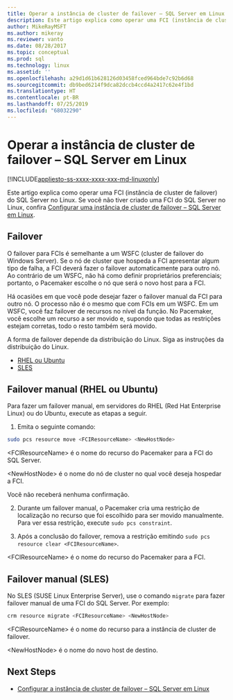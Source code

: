 ```yaml
---
title: Operar a instância de cluster de failover – SQL Server em Linux
description: Este artigo explica como operar uma FCI (instância de cluster de failover) do SQL Server no Linux.
author: MikeRayMSFT
ms.author: mikeray
ms.reviewer: vanto
ms.date: 08/28/2017
ms.topic: conceptual
ms.prod: sql
ms.technology: linux
ms.assetid: ''
ms.openlocfilehash: a29d1d61b628126d03458fced964bde7c92b6d68
ms.sourcegitcommit: db9bed6214f9dca82dccb4ccd4a2417c62e4f1bd
ms.translationtype: HT
ms.contentlocale: pt-BR
ms.lasthandoff: 07/25/2019
ms.locfileid: "68032290"
---
```

# <a name="operate-failover-cluster-instance---sql-server-on-linux"></a>Operar a instância de cluster de failover – SQL Server em Linux

[!INCLUDE[appliesto-ss-xxxx-xxxx-xxx-md-linuxonly](../includes/appliesto-ss-xxxx-xxxx-xxx-md-linuxonly.md)]

Este artigo explica como operar uma FCI (instância de cluster de failover) do SQL Server no Linux. Se você não tiver criado uma FCI do SQL Server no Linux, confira [Configurar uma instância de cluster de failover – SQL Server em Linux](sql-server-linux-shared-disk-cluster-configure.md). 

## <a name="failover"></a>Failover

O failover para FCIs é semelhante a um WSFC (cluster de failover do Windows Server). Se o nó de cluster que hospeda a FCI apresentar algum tipo de falha, a FCI deverá fazer o failover automaticamente para outro nó. Ao contrário de um WSFC, não há como definir proprietários preferenciais; portanto, o Pacemaker escolhe o nó que será o novo host para a FCI.

Há ocasiões em que você pode desejar fazer o failover manual da FCI para outro nó. O processo não é o mesmo que com FCIs em um WSFC. Em um WSFC, você faz failover de recursos no nível da função. No Pacemaker, você escolhe um recurso a ser movido e, supondo que todas as restrições estejam corretas, todo o resto também será movido. 

A forma de failover depende da distribuição do Linux. Siga as instruções da distribuição do Linux.

- [RHEL ou Ubuntu](#-manual-failover-rhel-or-ubuntu)
- [SLES](#-manual-failover-sles)

## <a name = "#-manual-failover-rhel-or-ubuntu"></a> Failover manual (RHEL ou Ubuntu)

Para fazer um failover manual, em servidores do RHEL (Red Hat Enterprise Linux) ou do Ubuntu, execute as etapas a seguir.
1.  Emita o seguinte comando: 

   ```bash
   sudo pcs resource move <FCIResourceName> <NewHostNode> 
   ```

   \<FCIResourceName> é o nome do recurso do Pacemaker para a FCI do SQL Server.

   \<NewHostNode> é o nome do nó de cluster no qual você deseja hospedar a FCI. 

   Você não receberá nenhuma confirmação.

2.  Durante um failover manual, o Pacemaker cria uma restrição de localização no recurso que foi escolhido para ser movido manualmente. Para ver essa restrição, execute `sudo pcs constraint`.

3.  Após a conclusão do failover, remova a restrição emitindo `sudo pcs resource clear <FCIResourceName>`. 

\<FCIResourceName> é o nome do recurso do Pacemaker para a FCI. 

## <a name = "#-manual-failover-sles"></a> Failover manual (SLES)


No SLES (SUSE Linux Enterprise Server), use o comando `migrate` para fazer failover manual de uma FCI do SQL Server. Por exemplo:

```bash
crm resource migrate <FCIResourceName> <NewHostNode>
```

\<FCIResourceName> é o nome do recurso para a instância de cluster de failover. 

\<NewHostNode> é o nome do novo host de destino. 


<!---

|Distribution |Topic 
|----- |-----
|**Red Hat Enterprise Linux with HA add-on** |[Configure](sql-server-linux-shared-disk-cluster-red-hat-7-configure.md)<br/>[Operate](sql-server-linux-shared-disk-cluster-red-hat-7-operate.md)
|**SUSE Linux Enterprise Server with HA add-on** |[Configure](sql-server-linux-shared-disk-cluster-sles-configure.md)

--->

## <a name="next-steps"></a>Next Steps

- [Configurar a instância de cluster de failover – SQL Server em Linux](sql-server-linux-shared-disk-cluster-configure.md)

<!--Image references-->
